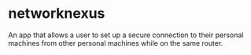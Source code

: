# networknexus
An app that allows a user to set up a secure connection to their personal machines from other personal machines while on the same router. 
